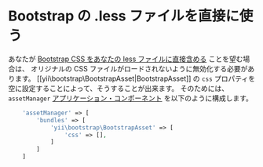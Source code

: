 Bootstrap の .less ファイルを直接に使う
=======================================

あなたが [Bootstrap CSS をあなたの less ファイルに直接含める](https://getbootstrap.com/docs/3.4/customize/) ことを望む場合は、
オリジナルの CSS ファイルがロードされないように無効化する必要があります。
[[yii\bootstrap\BootstrapAsset|BootstrapAsset]] の `css` プロパティを空に設定することによって、そうすることが出来ます。
そのためには、`assetManager` [アプリケーション・コンポーネント](https://github.com/yiisoft/yii2/blob/master/docs/guide-ja/structure-application-components.md) を以下のように構成します。

```php
    'assetManager' => [
        'bundles' => [
            'yii\bootstrap\BootstrapAsset' => [
                'css' => [],
            ]
        ]
    ]
```
